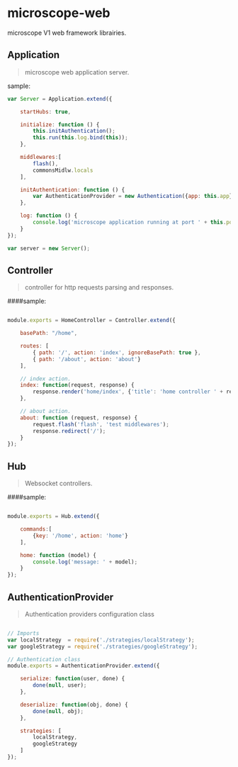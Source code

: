 microscope-web
==============

microscope V1 web framework librairies.

Application
-----------

> microscope web application server.

sample:

```js
var Server = Application.extend({

	startHubs: true,

	initialize: function () {
		this.initAuthentication();
		this.run(this.log.bind(this));
	},

	middlewares:[
		flash(),
		commonsMidlw.locals
	],

	initAuthentication: function () {
		var AuthenticationProvider = new Authentication({app: this.app});
	},

	log: function () {
		console.log('microscope application running at port ' + this.port);
	}
});

var server = new Server();

```


Controller
----------

> controller for http requests parsing and responses.

####sample:

```js

module.exports = HomeController = Controller.extend({

    basePath: "/home",

    routes: [
        { path: '/', action: 'index', ignoreBasePath: true },
        { path: '/about', action: 'about'}
    ],

    // index action.
    index: function(request, response) {
        response.render('home/index', {'title': 'home controller ' + request.url});
    },

    // about action.
    about: function (request, response) {
        request.flash('flash', 'test middlewares');
        response.redirect('/');
    }
});

```

Hub
---

> Websocket controllers.

####sample:

```js

module.exports = Hub.extend({

	commands:[
		{key: '/home', action: 'home'}
	],

	home: function (model) {
		console.log('message: ' + model);
	}
});

```

AuthenticationProvider
----------------------

> Authentication providers configuration class

```js

// Imports
var localStrategy  = require('./strategies/localStrategy');
var googleStrategy = require('./strategies/googleStrategy');

// Authentication class
module.exports = AuthenticationProvider.extend({

    serialize: function(user, done) {
        done(null, user);
    },

    deserialize: function(obj, done) {
        done(null, obj);
    },

    strategies: [
        localStrategy,
        googleStrategy
    ]
});

```